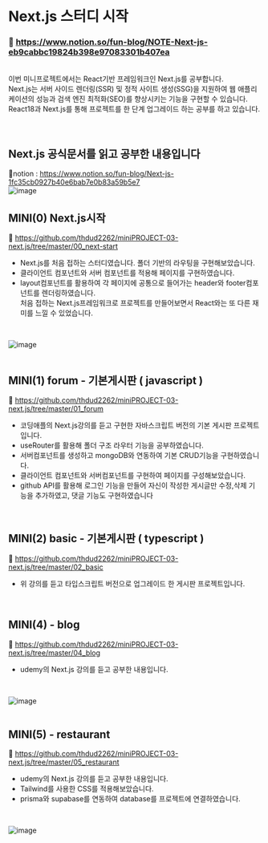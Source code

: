 # Next.js 스터디 시작

### 📙 https://www.notion.so/fun-blog/NOTE-Next-js-eb9cabbc19824b398e97083301b407ea <br>
<br>
이번 미니프로젝트에서는 React기반 프레임워크인 Next.js를 공부합니다.<br>
Next.js는 서버 사이드 렌더링(SSR) 및 정적 사이트 생성(SSG)을 지원하여 웹 애플리케이션의 성능과 검색 엔진 최적화(SEO)를 향상시키는 기능을 구현할 수 있습니다.
React18과 Next.js를 통해 프로젝트를 한 단계 업그레이드 하는 공부를 하고 있습니다. 
<br><br><br>

## Next.js 공식문서를 읽고 공부한 내용입니다
🍊notion : https://www.notion.so/fun-blog/Next-js-1fc35cb0927b40e6bab7e0b83a59b5e7<br>
![image](https://github.com/thdud2262/miniPROJECT-03-next.js/assets/85012454/1d87b97c-a69f-4993-9146-054fec80fca7)
<br>

## MINI(0) Next.js시작
🔎 https://github.com/thdud2262/miniPROJECT-03-next.js/tree/master/00_next-start <br>
- Next.js를 처음 접하는 스터디였습니다. 폴더 기반의 라우팅을 구현해보았습니다.
- 클라이언트 컴포넌트와 서버 컴포넌트를 적용해 페이지를 구현하였습니다.
- layout컴포넌트를 활용하여 각 페이지에 공통으로 들어가는 header와 footer컴포넌트를 렌더링하였습니다.<br>
  처음 접하는 Next.js프레임워크로 프로젝트를 만들어보면서 React와는 또 다른 재미를 느낄 수 있었습니다.
<br>

![image](https://github.com/thdud2262/miniPROJECT-03-next.js/assets/85012454/f7810416-3c1d-411a-bd3e-6dc77fa62fda)
<br>
<br>

## MINI(1) forum - 기본게시판 ( javascript ) <br>
🔎 https://github.com/thdud2262/miniPROJECT-03-next.js/tree/master/01_forum <br>
- 코딩애플의 Next.js강의를 듣고 구현한 자바스크립트 버전의 기본 게시판 프로젝트입니다.
- useRouter를 활용해 폴더 구조 라우터 기능을 공부하였습니다.
- 서버컴포넌트를 생성하고 mongoDB와 연동하여 기본 CRUD기능을 구현하였습니다. 
- 클라이언트 컴포넌트와 서버컴포넌트를 구현하여 페이지를 구성해보았습니다.
- github API를 활용해 로그인 기능을 만들어 자신이 작성한 게시글만 수정,삭제 기능을 추가하였고, 댓글 기능도 구현하였습니다<br>
<br>

## MINI(2) basic - 기본게시판 ( typescript ) <br>
🔎 https://github.com/thdud2262/miniPROJECT-03-next.js/tree/master/02_basic <br>
- 위 강의를 듣고 타입스크립트 버전으로 업그레이드 한 게시판 프로젝트입니다.
<br>

## MINI(4) - blog 
🔎 https://github.com/thdud2262/miniPROJECT-03-next.js/tree/master/04_blog <br>
- udemy의 Next.js 강의를 듣고 공부한 내용입니다. <br>
<br>

![image](https://github.com/thdud2262/miniPROJECT-03-next.js/assets/85012454/254f6528-8444-43a4-9d2a-8f2b1209ab91)
<br>
<br>

## MINI(5) - restaurant
🔎 https://github.com/thdud2262/miniPROJECT-03-next.js/tree/master/05_restaurant<br>
- udemy의 Next.js 강의를 듣고 공부한 내용입니다. <br>
- Tailwind를 사용한 CSS를 적용해보았습니다.
- prisma와 supabase를 연동하여 database를 프로젝트에 연결하였습니다.

<br>

![image](https://github.com/thdud2262/miniPROJECT-03-next.js/assets/85012454/b540bec3-468b-4013-8135-0ee993db0a7a)


